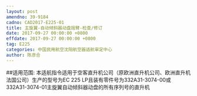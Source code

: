 ```yaml
---
layout: post
amendno: 39-9184
cadno: CAD2017-E225-01
title: 主旋翼-自动倾斜器动盘摇臂-检查/修订
date: 2017-09-27 00:00:00 +0800
effdate: 2017-09-27 00:00:00 +0800
tag: E225
categories: 中国民用航空沈阳航空器适航审定中心
author: 陈彦合
---
```


##适用范围:
本适航指令适用于空客直升机公司（原欧洲直升机公司、欧洲直升机法国公司）生产的型号为EC 225 LP且装有零件号为332A31-3074-00或332A31-3074-01主旋翼自动倾斜器动盘的所有序列号的直升机

